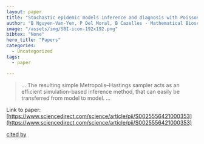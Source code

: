 ```yaml
---
layout: paper
title: "Stochastic epidemic models inference and diagnosis with Poisson random measure data augmentation"
author: "B Nguyen-Van-Yen, P Del Moral, B Cazelles - Mathematical Biosciences, 2021 - Elsevier"
image: "/assets/img/SBI-icon-192x192.png"
bibtex: "None"
hero_title: "Papers"
categories:
  - Uncategorized
tags:
  - paper

---
```

>… The resulting simple Metropolis–Hastings sampler acts as an efficient simulation-based inference method, that can easily be transferred from model to model. …

Link to paper: [https://www.sciencedirect.com/science/article/pii/S0025556421000353](https://www.sciencedirect.com/science/article/pii/S0025556421000353)

[cited by](https://scholar.google.com/scholar?cites=7491751822740072109&as_sdt=2005&sciodt=0,5&hl=en&num=20)
